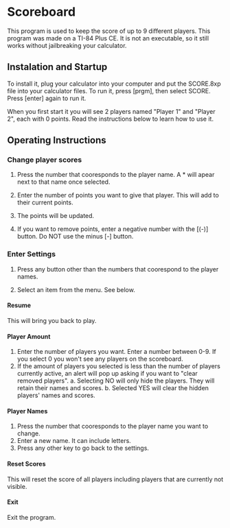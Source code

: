 
# Scoreboard

This program is used to keep the score of up to 9 different players. This program was made on a TI-84 Plus CE. It is not an executable, so it still works without jailbreaking your calculator.

  

## Instalation and Startup

To install it, plug your calculator into your computer and put the SCORE.8xp file into your calculator files. To run it, press [prgm], then select SCORE. Press [enter] again to run it.

When you first start it you will see 2 players named "Player 1" and "Player 2", each with 0 points. Read the instructions below to learn how to use it.

  

## Operating Instructions

  

### Change player scores

1. Press the number that cooresponds to the player name. A * will apear next to that name once selected.

2. Enter the number of points you want to give that player. This will add to their current points.

3. The points will be updated.

4. If you want to remove points, enter a negative number with the [(-)] button. Do NOT use the minus [-] button.

### Enter Settings

1. Press any button other than the numbers that coorespond to the player names.

2. Select an item from the menu. See below.

#### Resume

This will bring you back to play.
#### Player Amount
1. Enter the number of players you want. Enter a number between 0-9. If you select 0 you won't see any players on the scoreboard.
2. If the amount of players you selected is less than the number of players currently active, an alert will pop up asking if you want to "clear removed players".
	a. Selecting NO will only hide the players. They will retain their names and scores.
	b. Selected YES will clear the hidden players' names and scores.
#### Player Names
1. Press the number that cooresponds to the player name you want to change.
2. Enter a new name. It can include letters.
3. Press any other key to go back to the settings.
#### Reset Scores
This will reset the score of all players including players that are currently not visible.
#### Exit
Exit the program.